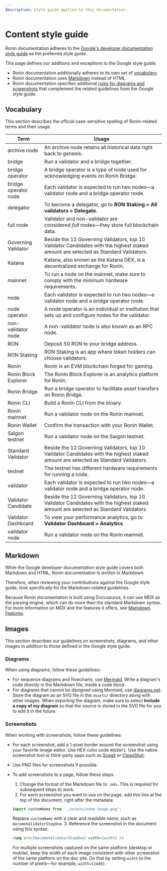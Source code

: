 ```yaml
---
description: Style guide applied to this documentation.
---
```


# Content style guide

Ronin documentation adheres to the [Google's developer documentation style
guide](https://developers.google.com/style) as the preferred style guide.

This page defines our additions and exceptions to the Google style guide:

* Ronin documentation additionally adheres to its own set of [vocabulary](#vocabulary).
* Ronin documentation uses [Markdown](#markdown) instead of HTML.
* Ronin documentation specifies additional
  [rules for diagrams and screenshots](#images)
  that complement the related guidelines from the Google style guide.

## Vocabulary

This section describes the official case-sensitive spelling of Ronin-related
terms and their usage.

| Term                 | Usage                                                                                                                               |
| -------------------- | ----------------------------------------------------------------------------------------------------------------------------------- |
| archive node         | An archive node retains all historical data right back to genesis.                                                                  |
| bridge               | Run a validator and a bridge together.                                                                                              |
| bridge operator      | A bridge operator is a type of node used for acknowledging events on Ronin Bridge.                                                  |
| bridge operator node | Each validator is expected to run two nodes—a validator node and a bridge operator node.                                            |
| delegator            | To become a delegator, go to **RON Staking > All validators > Delegate**.                                                           |
| full node            | Validator and non-validator are considered _full_ nodes—they store full blockchain data.                                            |
| Governing Validator  | Beside the 12 Governing Validators, top 10 Validator Candidates with the highest staked amount are selected as Standard Validators. |
| Katana               | Katana, also known as the Katana DEX, is a decentralized exchange for Ronin.                                                        |
| mainnet              | To run a node on the mainnet, make sure to comply with the minimum hardware requirements.                                           |
| node                 | Each validator is expected to run two nodes—a validator node and a bridge operator node.                                            |
| node operator        | A node operator is an individual or institution that sets up and configure nodes for the validator.                                 |
| non-validator node   | A non-validator node is also known as an RPC node.                                                                                  |
| RON                  | Deposit 50 RON to your bridge address.                                                                                              |
| RON Staking          | RON Staking is an app where token holders can choose validators.                                                                    |
| Ronin                | Ronin is an EVM blockchain forged for gaming.                                                                                       |
| Ronin Block Explorer | The Ronin Block Explorer is an analytics platform for Ronin.                                                                        |
| Ronin Bridge         | Run a bridge operator to facilitate asset transfers on Ronin Bridge.                                                                |
| Ronin CLI            | Build a Ronin CLI from the binary.                                                                                                  |
| Ronin mainnet        | Run a validator node on the Ronin mainnet.                                                                                          |
| Ronin Wallet         | Confirm the transaction with your Ronin Wallet.                                                                                     |
| Saigon testnet       | Run a validator node on the Saigon testnet.                                                                                         |
| Standard Validator   | Beside the 12 Governing Validators, top 10 Validator Candidates with the highest staked amount are selected as Standard Validators. |
| testnet              | The testnet has different hardware requirements for running a node.                                                                 |
| validator            | Each validator is expected to run two nodes—a validator node and a bridge operator node.                                            |
| Validator Candidate  | Beside the 12 Governing Validators, top 10 Validator Candidates with the highest staked amount are selected as Standard Validators. |
| Validator Dashboard  | To view your performance analytics, go to **Validator Dashboard > Analytics**.                                                      |
| validator node       | Run a validator node on the Ronin mainnet.                                                                                          |

## Markdown

While the Google developer documentation style guide covers both Markdown and
HTML, Ronin documentation is written in Markdown.

Therefore, when reviewing your contributions against the Google style guide,
look specifically for the Markdown-related guidelines.

Because Ronin documentation is built using Docusaurus, it can use MDX as the
parsing engine, which can do more than the standard Markdown syntax. For more
information on MDX and the features it offers, see [Markdown
Features](https://docusaurus.io/docs/markdown-features).

## Images

This section describes our guidelines on screenshots, diagrams, and other images
in addition to those defined in the Google style guide.

### Diagrams

When using diagrams, follow these guidelines:

* For sequence diagrams and flowcharts, use
  [Mermaid](https://mermaid.js.org/intro/). Write a diagram's code directly in
  the Markdown file, inside a code block.
* For diagrams that cannot be designed using Mermaid, use
  [diagrams.net](https://www.diagrams.net/). Store the diagram as an SVG file in
  the `assets/` directory along with other images. When exporting the diagram,
  make sure to select **Include a copy of my diagram** so that the source is
  stored in the SVG file for you to edit it in the future.

### Screenshots

When working with screenshots, follow these guidelines:

* For each screenshot, add a 1-pixel border around the screenshot using
  your favorite image editor. Use HEX color code `#DEE6F1`. Use the native screenshot tool or third-party apps
  such as [Snagit](https://www.techsmith.com/screen-capture.html) or
  [CleanShot](https://cleanshot.com/).
* Use PNG files for screenshots if possible.
* To add screenshots to a page, follow these steps:
  1. Change the format of the Markdown file to `.mdx`. This is required for
     subsequent steps to work.
  2. For each screenshot you want to use on the page, add this line at the top
     of the document, right after the metadata:

    ```js
    import customName from './assets/some-image.png';
    ```

    Replace `customName` with a clear and readable name, such as
    `becomeValidatorStepOne`.
  3. Reference the screenshot in the document using this syntax:

    ```html
    <img src={becomeValidatorStepOne} width={width} />
    ```

    For multiple screenshots captured on the same platform (desktop or mobile),
    keep the width of each image consistent with other screenshot of the same
    platform on the doc site. Do that by setting `width` to the number of
    pixels—for example, `width={1440}`.
